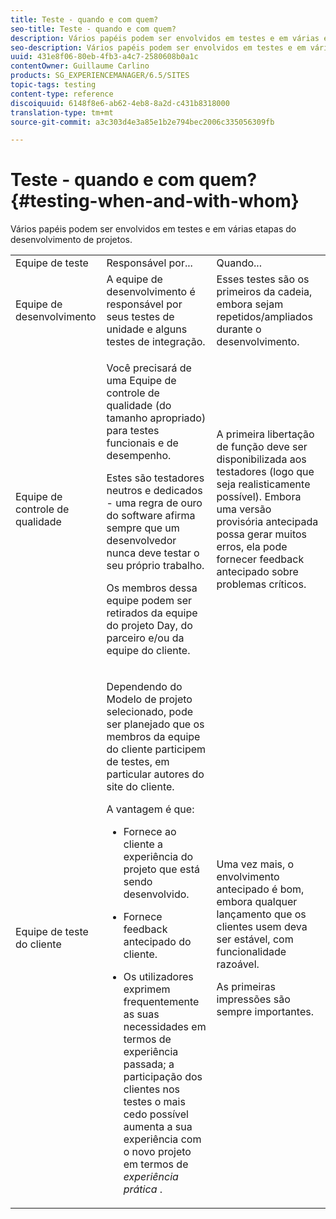```yaml
---
title: Teste - quando e com quem?
seo-title: Teste - quando e com quem?
description: Vários papéis podem ser envolvidos em testes e em várias etapas do desenvolvimento de projetos
seo-description: Vários papéis podem ser envolvidos em testes e em várias etapas do desenvolvimento de projetos
uuid: 431e8f06-80eb-4fb3-a4c7-2580608b0a1c
contentOwner: Guillaume Carlino
products: SG_EXPERIENCEMANAGER/6.5/SITES
topic-tags: testing
content-type: reference
discoiquuid: 6148f8e6-ab62-4eb8-8a2d-c431b8318000
translation-type: tm+mt
source-git-commit: a3c303d4e3a85e1b2e794bec2006c335056309fb

---
```



# Teste - quando e com quem?{#testing-when-and-with-whom}

Vários papéis podem ser envolvidos em testes e em várias etapas do desenvolvimento de projetos.

<table>
 <tbody>
  <tr>
   <td>Equipe de teste</td>
   <td>Responsável por... </td>
   <td>Quando...</td>
  </tr>
  <tr>
   <td>Equipe de desenvolvimento</td>
   <td>A equipe de desenvolvimento é responsável por seus testes de unidade e alguns testes de integração.</td>
   <td>Esses testes são os primeiros da cadeia, embora sejam repetidos/ampliados durante o desenvolvimento.</td>
  </tr>
  <tr>
   <td>Equipe de controle de qualidade</td>
   <td><p>Você precisará de uma Equipe de controle de qualidade (do tamanho apropriado) para testes funcionais e de desempenho.</p> <p>Estes são testadores neutros e dedicados - uma regra de ouro do software afirma sempre que um desenvolvedor nunca deve testar o seu próprio trabalho.</p> <p>Os membros dessa equipe podem ser retirados da equipe do projeto Day, do parceiro e/ou da equipe do cliente.</p> </td>
   <td><p>A primeira libertação de função deve ser disponibilizada aos testadores (logo que seja realisticamente possível). Embora uma versão provisória antecipada possa gerar muitos erros, ela pode fornecer feedback antecipado sobre problemas críticos.</p> </td>
  </tr>
  <tr>
   <td>Equipe de teste do cliente</td>
   <td><p>Dependendo do Modelo de projeto selecionado, pode ser planejado que os membros da equipe do cliente participem de testes, em particular autores do site do cliente.</p> <p>A vantagem é que:</p>
    <ul>
     <li><p>Fornece ao cliente a experiência do projeto que está sendo desenvolvido.</p> </li>
     <li><p>Fornece feedback antecipado do cliente.</p> </li>
     <li><p>Os utilizadores exprimem frequentemente as suas necessidades em termos de experiência passada; a participação dos clientes nos testes o mais cedo possível aumenta a sua experiência com o novo projeto em termos de <i>experiência prática</i> .</p> </li>
    </ul> </td>
   <td><p>Uma vez mais, o envolvimento antecipado é bom, embora qualquer lançamento que os clientes usem deva ser estável, com funcionalidade razoável.</p> <p>As primeiras impressões são sempre importantes.</p> </td>
  </tr>
 </tbody>
</table>

